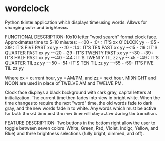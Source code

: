 # wordclock
Python tkinter application which displays time using words. Allows for changing color and brightness.

FUNCTIONAL DESCRIPTION:
10x10 letter "word search" format clock face. Approximates time to 5-10 minutes:
--:00 - :04 : IT'S xx O'CLOCK yy
--:05 - :09 : IT'S FIVE PAST xx yy
--:10 - :14 : IT'S TEN PAST xx yy
--:15 - :19 : IT'S QUARTER PAST xx yy
--:20 - :29 : IT'S TWENTY PAST xx yy
--:30 - :39 : IT'S HALF PAST xx yy
--:40 - :44 : IT'S TWENTY TIL zz yy
--:45 - :49 : IT'S QUARTER TIL zz yy
--:50 - :54 : IT'S TEN TIL zz yy
--:55 - :59 : IT'S FIVE TIL zz yy

Where xx = current hour, yy = AM/PM, and zz = next hour. MIDNIGHT and NOON are used in place of TWELVE AM and TWELVE PM.

Clock face displays a black background with dark gray, capital letters at initialization. The current time then fades into view in bright white. When the time changes to require the next "word" time, the old words fade to dark gray, and the new words fade in to white. Any words which must be active for both the old time and the new time will stay active during the transition.

FEATURE DESCRIPTION:
Two buttons in the bottom right allow the user to toggle between seven colors (White, Green, Red, Violet, Indigo, Yellow, and Blue) and three brightness selections (fully bright, dimmed, and off).
